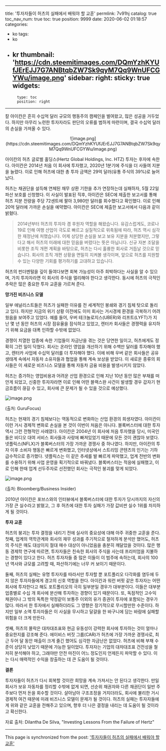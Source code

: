 
---
title: '투자자들이 허츠의 실패에서 배워야 할 교훈'
permlink: 7v91hj
catalog: true
toc_nav_num: true
toc: true
position: 9999
date: 2020-06-02 01:18:57
categories:
- ko
tags:
- ko
- kr
thumbnail: 'https://cdn.steemitimages.com/DQmYzhKYUfJErEJJ7G7ANBtqbZW7Sk9qyM7Qq9WnUFCGYWu/image.png'
sidebar:
    right:
        sticky: true
widgets:
    -
        type: toc
        position: right
---


칼 아이칸은 흔히 수십억 달러 규모의 행동주의 캠페인을 벌여왔고, 많은 성공을 거두었다. 하지만 아무리 노련한 투자자라도 판단의 오류를 범하게 마련이며, 결국 수십억 달러의 손실을 가져올 수 있다.

<center>
![image.png](https://cdn.steemitimages.com/DQmYzhKYUfJErEJJ7G7ANBtqbZW7Sk9qyM7Qq9WnUFCGYWu/image.png)
</center>

아이칸의 허츠 글로벌 홀딩스(Hertz Global Holdings, Inc. HTZ) 투자는 후자에 속한다. 아이칸은 2014년 처음 이 회사에 투자했고, 2020년 1분기에 주식을 더 사들여 지분을 늘렸다. 이로 인해 허츠에 대한 총 투자 금액은 29억 달러(유통 주식의 39%)로 늘어났다.


허츠는 채권단을 설득해 연체된 채무 상환 기한을 추가 연장하는데 실패하자, 5월 22일 파산 보호를 신청했다. 이 사실이 발표된 직후, 아이칸은 SEC에 제출한 보고서를 통해 허츠 지분 전량을 주당 72센트에 팔아 3,980만 달러를 회수했다고 확인했다. 이로 인해 20억 달러에 가까운 손실을 예약했다. 아이칸은 SEC에 제출한 보고서에서 다음과 같이 밝혔다.


>2014년부터 허츠의 투자자 겸 후원자 역할을 해왔습니다. 유감스럽게도, 코로나19로 인해 여행 산업이 극도로 빠르고 실질적으로 위축됨에 따라, 허츠 역시 심각한 재정난에 처했습니다. 어제 상당한 손실을 보고 보유 지분을 처분했지만, 그렇다고 해서 허츠의 미래에 대한 믿음을 버렸다는 뜻은 아닙니다. 신규 자본 조달을 비롯한 조직 개편 계획을 바탕으로, 허츠는 다시 훌륭한 회사로 거듭날 것으로 믿습니다. 회사의 조직 개편 상황을 면밀히 지켜볼 생각이며, 앞으로 허츠를 지원할 수 있는 다양한 기회를 평가하기를 고대하고 있습니다.


허츠의 펀더멘털을 깊이 들여다보면 회복 가능성이 아주 희박하다는 사실을 알 수 있으며, 가치 투자자라면 이 회사의 주식을 멀리해야 한다고 생각한다. 동시에 허츠의 극적인 추락은 많은 중요한 투자 교훈을 가르쳐 준다.


**망가진 비즈니스 모델**


일부 애널리스트들은 허츠가 실패한 이유를 전 세계적인 봉쇄와 경기 침체 탓으로 돌리고 있다. 하지만 지금의 위기 상황 이전에도 이미 회사는 거시경제 환경을 극복하기 어려웠음을 보여주고 있었다. 예를 들어, 우버 테크놀로지스(UBER)와 리프트(LYFT)가 지난 몇 년 동안 허츠의 시장 점유율을 잠식하고 있었고, 렌터카 회사들은 경쟁력을 유지하기 위해 요금을 대폭 인하할 수밖에 없었다.


경쟁이 치열한 업종에 속한 기업들이 자금난을 겪는 것은 당연한 일이고, 허츠에게도 정확히 그런 일이 닥쳤다. 회사는 온라인 영업을 개선하기 위해 수백만 달러를 투자해야 했고, 렌터카 사업에 수십억 달러를 더 투자해야 했다. 이에 비해 우버 같은 회사들은 공유 생태계 속에서 자동차 소유자들과 협업을 통해 계속 보상을 받았다. 이 새로운 종류의 회사들은 이 새로운 비즈니스 모델을 통해 자동차 금융 비용을 발생시키지 않았다.


허츠는 증가하는 영업비용과 어려운 산업 환경으로 인해 지난 10년 동안 많은 부채를 떠안게 되었고, 신중한 투자자라면 이로 인해 어떤 블랙스완 사건이 발생할 경우 갑자기 현금흐름이 끊길 수 있고, 회사에 큰 문제가 될 수 있을 것으로 예상했다.



![image.png](https://cdn.steemitimages.com/DQmSkRbMdECcP4J5YaMoTX8ZSqt8gGCrZqkZSpN16272d7V/image.png)

(출처: GuruFocus)


허츠는 현재의 경기 침체보다는 역동적으로 변화하는 산업 환경의 희생자였다. 아이칸이 이런 거시 경제적 변화로 손실을 본 것이 이번이 처음은 아니다. 블록버스터에 대한 투자 역시 그런 전형적인 사례였다. 아이칸은 2004년 이 회사에 처음 투자했을 당시, 미국인들은 비디오 대여 서비스 회사들과 사랑에 빠져있었기 때문에 모든 것이 괜찮아 보였다. 넷플릭스(NFLX)가 블록버스터의 가장 가까운 경쟁사 중 하나였다. 하지만, 아이칸의 투자 이후 소비자 행동은 빠르게 변화했고, 인터넷상에서 스트리밍 콘텐츠의 인기는 기하급수적으로 증가했다. 넷플릭스는 이 같은 추세를 발 빠르게 파악했고, 업계 전반의 변화를 수용하기 위해 사업 운영을 획기적으로 바꿔냈다. 블록버스터는 적응에 실패했고, 이로 인해 한때 업계 선두주자로 선전했던 회사는 극적인 붕괴를 맞게 되었다.



![image.png](https://cdn.steemitimages.com/DQmcfZkDtVxaihXrpBUpNEZcEwtWzgLV1LkYuiWAGjr2une/image.png)

(출처: Bloomberg/Business Insider)


2010년 아이칸은 포브스와의 인터뷰에서 블록버스터에 대한 투자가 당시까지의 자신의 가장 큰 실수라고 밝혔고, 그 후 허츠에 대한 투자 실패가 가장 값비싼 실수 1위를 차지하게 될 것이다.


**투자 교훈**


허츠의 붕괴는 투자 결정을 내리기 전에 실사의 중요성에 대해 아주 귀중한 교훈을 준다. 첫째, 업계의 역학관계와 회사의 재무 성과를 주기적으로 철저하게 분석만 했어도, 허츠의 주식은 매도 대상이지 절대 매수 대상이 아니었음을 충분히 깨달았을 것이다. 많은 행동 경제학 연구에 따르면, 투자자들은 친숙한 회사의 주식을 사는데 프리미엄을 지불하는 경향이 있다고 한다. 허츠 투자자들 중 많은 이들이 이 범주에 속하는데, 회사의 100년 역사와 규모를 고려할 때, 파산하기에는 너무 커 보이기 때문이다.


둘째, 허츠의 실패는 유명 투자자를 따라서만 투자할 뿐 포트폴리오 다각화를 염두에 두지 않은 투자자들에게 경고의 신호 역할을 한다. 아이칸과 워런 버핏 같은 투자자는 어떤 회사에 투자한다고 해도 포트폴리오의 극히 일부분일 경우가 대부분이다. 이들은 대부분 업종별로 수십 개 회사에 분산해 투자하는 경향이 있기 때문이다. 또, 독점적인 고수익 채권이나 그 밖의 독특한 약정같이 보통주 이외의 유가 증권이 투자에 포함되는 경우가 많다. 따라서 한 투자에서 실패하더라도 그 영향은 장기적으로 무시할만한 수준이다. 하지만 일부 소액 투자자들은 이 사실을 무시하고 달걀을 한 바구니에 담는 바람에 실패할 위험을 더 크게 만든다.


셋째, 허츠의 몰락은 대차대조표와 현금 유동성이 강력한 회사에 투자하는 것이 얼마나 중요한지를 강조해 준다. 에이비스 버짓 그룹(CAR)가 허츠에 가장 가까운 경쟁사로, 최근 두어 달 동안 매출이 크게 줄긴 했어도 심각한 자금난은 없었다. 허츠에 비해 부채 수준이 상당히 낮았기 때문에 가능한 일이었다. 투자자는 기업의 대차대조표 건전성을 철저히 분석해야 하고, 그래야만 안전 마진이 어느 정도인지 언제든지 파악할 수 있다. 이는 다시 매력적인 수익을 창출하는 데 큰 도움이 될 것이다.


**결론**


투자자들이 허츠가 다시 회복할 것이란 희망을 계속 가져서는 안 된다고 생각한다. 만일 회사가 보유 자동차를 정리할 수밖에 없게 되면, 선순위 채권자와 다른 채권단이 일반 주주보다 먼저 돈을 회수할 것이다. 살아남아 구조조정을 거치더라도, 회사에 불리한 거시경제적 여건 때문에 미래 비즈니스 모델이 문제가 될 것이다. 허츠의 실패는 투자자들에게 위와 같은 교훈을 전해주고 있으며, 향후 더 나은 결정을 내리는 데 도움이 될 것이라고 확신한다.


자료 출처: Dilantha De Silva, "Investing Lessons From the Failure of Hertz"

- - -

This page is synchronized from the post: ['투자자들이 허츠의 실패에서 배워야 할 교훈'](https://steemit.com/@pius.pius/7v91hj)
